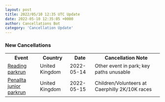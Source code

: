 ```yaml
---
layout: post
title: 2022/05/10 12:35 UTC Update
date: 2022-05-10 12:35:05 +0000
author: Cancellations Bot
category: 'Cancellation Update'
---
```


<h3>New Cancellations</h3>
<div class='hscrollable'>
<table style='width: 100%'>
    <tr>
        <th>Event</th>
        <th>Country</th>
        <th>Date</th>
        <th>Cancellation Note</th>
    </tr>
    <tr>
        <td><a href="https://www.parkrun.org.uk/reading">Reading parkrun</a></td>
        <td>United Kingdom</td>
        <td>2022-05-14</td>
        <td>Other event in park; key paths unusable</td>
    </tr>
    <tr>
        <td><a href="https://www.parkrun.org.uk/penallta-juniors">Penallta junior parkrun</a></td>
        <td>United Kingdom</td>
        <td>2022-05-15</td>
        <td>Children/Volunteers at Caerphilly 2K/10K races</td>
    </tr>
</table>
</div>
